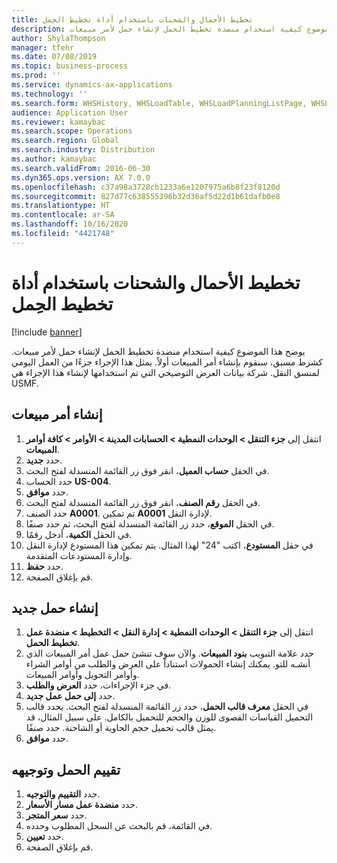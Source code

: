 ```yaml
---
title: تخطيط الأحمال والشحنات باستخدام أداة تخطيط الحِمل
description: يوضح هذا الموضوع كيفية استخدام منضدة تخطيط الحمل لإنشاء حمل لأمر مبيعات.
author: ShylaThompson
manager: tfehr
ms.date: 07/08/2019
ms.topic: business-process
ms.prod: ''
ms.service: dynamics-ax-applications
ms.technology: ''
ms.search.form: WHSHistory, WHSLoadTable, WHSLoadPlanningListPage, WHSLoadPlanningWorkbench
audience: Application User
ms.reviewer: kamaybac
ms.search.scope: Operations
ms.search.region: Global
ms.search.industry: Distribution
ms.author: kamaybac
ms.search.validFrom: 2016-06-30
ms.dyn365.ops.version: AX 7.0.0
ms.openlocfilehash: c37a98a3728cb1233a6e1207975a6b8f23f8120d
ms.sourcegitcommit: 827d77c638555396b32d36af5d22d1b61dafb0e8
ms.translationtype: HT
ms.contentlocale: ar-SA
ms.lasthandoff: 10/16/2020
ms.locfileid: "4421748"
---
```

# <a name="plan-loads-and-shipments-using-the-load-planning-workbench"></a>تخطيط الأحمال والشحنات باستخدام أداة تخطيط الحِمل

[!include [banner](../../includes/banner.md)]

يوضح هذا الموضوع كيفية استخدام منضدة تخطيط الحمل لإنشاء حمل لأمر مبيعات. كشرط مسبق، سنقوم بإنشاء أمر المبيعات أولاً. يمثل هذا الإجراء جزءًا من العمل اليومي لمنسق النقل. شركة بيانات العرض التوضيحي التي تم استخدامها لإنشاء هذا الإجراء هي USMF.


## <a name="create-a-sales-order"></a>إنشاء أمر مبيعات
1. انتقل إلى **جزء التنقل > الوحدات النمطية > الحسابات المدينة > الأوامر > كافة أوامر المبيعات**.
2. حدد **جديد**.
3. في الحقل **حساب العميل**، انقر فوق زر القائمة المنسدلة لفتح البحث.
4. حدد الحساب **US-004**.
5. حدد **موافق**.
6. في الحقل **رقم الصنف**، انقر فوق زر القائمة المنسدلة لفتح البحث.
7. حدد الصنف **A0001**. تم تمكين **A0001** لإدارة النقل.  
8. في الحقل **الموقع**، حدد زر القائمة المنسدلة لفتح البحث، ثم حدد صنفًا.
9. في الحقل **الكمية**، أدخل رقمًا.
10. في حقل **المستودع**، اكتب "24" لهذا المثال. يتم تمكين هذا المستودع لإدارة النقل وإدارة المستودعات المتقدمة.  
11. حدد **حفظ**.
12. قم بإغلاق الصفحة.

## <a name="create-a-new-load"></a>إنشاء حمل جديد
1. انتقل إلى **جزء التنقل > الوحدات النمطية > إدارة النقل > التخطيط > منضدة عمل تخطيط الحمل**.
2. حدد علامة التبويب **بنود المبيعات**. والآن سوف تنشئ حمل عمل أمر المبيعات الذي أنشـه للتو. يمكنك إنشاء الحمولات استناداً على العرض والطلب من أوامر الشراء وأوامر التحويل وأوامر المبيعات.  
3. في جزء الإجراءات، حدد **العرض والطلب**.
4. حدد **إلى حمل عمل جديد**.
5. في الحقل **معرف قالب الحمل**، حدد زر القائمة المنسدلة لفتح البحث. يحدد قالب التحميل القياسات القصوى للوزن والحجم للتحميل بالكامل. على سبيل المثال، قد يمثل قالب تحميل حجم الحاوية أو الشاحنة. حدد صنفًا.
6. حدد **موافق**.

## <a name="rate-and-route-the-load"></a>تقييم الحمل وتوجيهه
1. حدد **التقييم والتوجيه‬**.
2. حدد **منضدة عمل مسار الأسعار‬**.
3. حدد **سعر المتجر‬**.
4. في القائمة، قم بالبحث عن السجل المطلوب وحدده.
5. حدد **تعيين**.
6. قم بإغلاق الصفحة.

